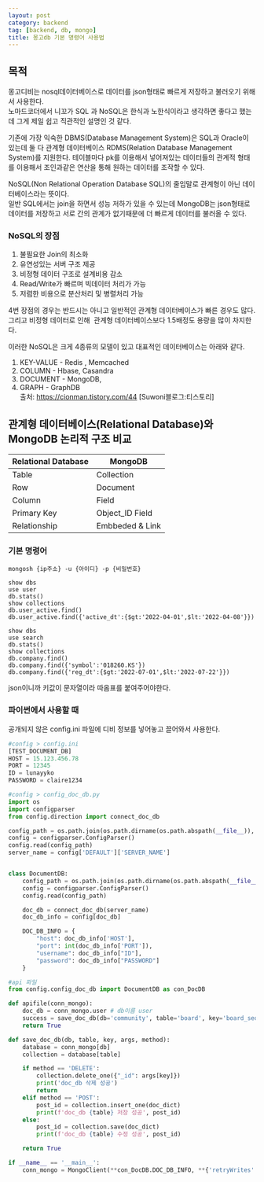 ```yaml
---
layout: post
category: backend
tag: [backend, db, mongo]
title: 몽고db 기본 명령어 사용법
---
```


## 목적

몽고디비는 nosql데이터베이스로 데이터를 json형태로 빠르게 저장하고 불러오기 위해서 사용한다.    
노마드코더에서 니꼬가 SQL 과 NoSQL은 한식과 노한식이라고 생각하면 좋다고 했는데 그게 제일 쉽고 직관적인 설명인 것 같다.

기존에 가장 익숙한 DBMS(Database Management System)은 SQL과 Oracle이 있는데 둘 다 관계형 데이터베이스 RDMS(Relation Database Management System)를 지원한다. 
테이블마다 pk를 이용해서 넣어져있는 데이터들의 관계적 형태를 이용해서 조인과같은 연산을 통해 원하는 데이터를 조작할 수 있다.  

NoSQL(Non Relational Operation Database SQL)의 줄임말로 관계형이 아닌 데이터베이스라는 뜻이다.  
일반 SQL에서는 join을 하면서 성능 저하가 있을 수 있는데 MongoDB는 json형태로 데이터를 저장하고 서로 간의 관계가 없기때문에 더 빠르게 데이터를 불러올 수 있다. 

### NoSQL의 장점

1) 불필요한 Join의 최소화  
2) 유연성있는 서버 구조 제공  
3) 비정형 데이터 구조로 설계비용 감소  
4) Read/Write가 빠르며 빅데이터 처리가 가능  
5) 저렴한 비용으로 분산처리 및 병렬처리 가능  
  
4번 장점의 경우는 반드시는 아니고 일반적인 관계형 데이터베이스가 빠른 경우도 많다.
그리고 비정형 데이터로 인해  관계형 데이터베이스보다 1.5배정도 용량을 많이 차지한다.
  
이러한 NoSQL은 크게 4종류의 모델이 있고 대표적인 데이터베이스는 아래와 같다.
  
1) KEY-VALUE - Redis , Memcached  
2) COLUMN - Hbase, Casandra  
3) DOCUMENT - MongoDB,   
4) GRAPH - GraphDB  
출처: https://cionman.tistory.com/44 [Suwoni블로그:티스토리]  

## 관계형 데이터베이스(Relational Database)와 MongoDB 논리적 구조 비교

<table>
  <thead>
    <tr>
      <th>Relational Database</th>
      <th>MongoDB</th>
    </tr>
  </thead>
  <tbody>
    <tr>
      <td>Table</td>
      <td>Collection</td>
    </tr>
    <tr>
      <td>Row</td>
      <td>Document</td>
    </tr>
    <tr>
      <td>Column</td>
      <td>Field</td>
    </tr>
    <tr>
      <td>Primary Key</td>
      <td>Object_ID Field</td>
    </tr>
    <tr>
      <td>Relationship</td>
      <td>Embbeded & Link</td>
    </tr>
  </tbody>
</table>


### 기본 명령어 

```shell
mongosh {ip주소} -u {아이디} -p {비밀번호}

show dbs
use user
db.stats()
show collections
db.user_active.find()
db.user_active.find({'active_dt':{$gt:'2022-04-01',$lt:'2022-04-08'}})

show dbs
use search
db.stats()
show collections
db.company.find()
db.company.find({'symbol':'018260.KS'})
db.company.find({'reg_dt':{$gt:'2022-07-01',$lt:'2022-07-22'}})
```

json이니까 키값이 문자열이라 따옴표를 붙여주어야한다. 

### 파이썬에서 사용할 때 

공개되지 않은 config.ini 파일에 디비 정보를 넣어놓고 끌어와서 사용한다. 
```python 
#config > config.ini
[TEST_DOCUMENT_DB]
HOST = 15.123.456.78
PORT = 12345
ID = lunayyko
PASSWORD = claire1234
```

```python 
#config > config_doc_db.py
import os
import configparser
from config.direction import connect_doc_db

config_path = os.path.join(os.path.dirname(os.path.abspath(__file__)), 'config.ini')
config = configparser.ConfigParser()
config.read(config_path)
server_name = config['DEFAULT']['SERVER_NAME']


class DocumentDB:
    config_path = os.path.join(os.path.dirname(os.path.abspath(__file__)), 'config.ini')
    config = configparser.ConfigParser()
    config.read(config_path)

    doc_db = connect_doc_db(server_name)
    doc_db_info = config[doc_db]

    DOC_DB_INFO = {
        "host": doc_db_info['HOST'],
        "port": int(doc_db_info['PORT']),
        "username": doc_db_info["ID"],
        "password": doc_db_info["PASSWORD"]
    }
```

```python 
#api 파일
from config.config_doc_db import DocumentDB as con_DocDB

def apifile(conn_mongo):
    doc_db = conn_mongo.user # db이름 user
    success = save_doc_db(db='community', table='board', key='board_seq', args=result, method='POST')
    return True

def save_doc_db(db, table, key, args, method):
    database = conn_mongo[db]
    collection = database[table]

    if method == 'DELETE':
        collection.delete_one({"_id": args[key]})
        print('doc_db 삭제 성공')
        return
    elif method == 'POST':
        post_id = collection.insert_one(doc_dict)
        print(f'doc_db {table} 저장 성공', post_id)
    else:
        post_id = collection.save(doc_dict)
        print(f'doc_db {table} 수정 성공', post_id)

    return True

if __name__ == '__main__':
    conn_mongo = MongoClient(**con_DocDB.DOC_DB_INFO, **{'retryWrites': False})
```